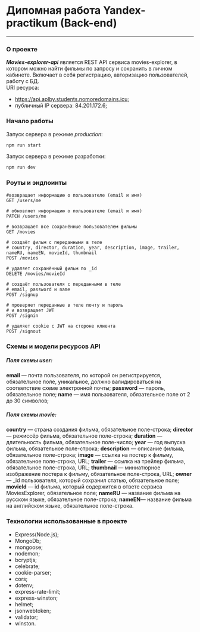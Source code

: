 # Дипомная работа Yandex-practikum (Back-end)
---
### О проекте
___Movies-explorer-api___ является REST API cервиса movies-explorer, в котором можно найти фильмы по запросу и сохранить в личном кабинете. Включает в себя регистрацию, авторизацию пользователей, работу с БД.  
URI ресурса:  
- https://api.aplby.students.nomoredomains.icu;
- публичный IP сервера: 84.201.172.6;  
### Начало работы  
Запуск сервера в режиме *production*:  
```bash
npm run start
```  
Запуск сервера в режиме разработки:  
```bash
npm run dev
```  
### Роуты и эндпоинты  
 ```
 #возвращает информацию о пользователе (email и имя)
GET /users/me

# обновляет информацию о пользователе (email и имя)
PATCH /users/me

# возвращает все сохранённые пользователем фильмы
GET /movies

# создаёт фильм с переданными в теле
# country, director, duration, year, description, image, trailer, nameRU, nameEN, movieId, thumbnail 
POST /movies

# удаляет сохранённый фильм по _id
DELETE /movies/movieId  

# создаёт пользователя с переданными в теле
# email, password и name
POST /signup

# проверяет переданные в теле почту и пароль
# и возвращает JWT
POST /signin  

# удаляет cookie c JWT на стороне клиента
POST /signout  
```  
### Cхемы и модели ресурсов API  
##### Поля схемы user:
**email** — почта пользователя, по которой он регистрируется, обязательное поле, уникальное, должно валидироваться на соответствие схеме электронной почты;
**password** — пароль, обязательное поле;
**name** — имя пользователя, обязательное поле от 2 до 30 символов;  
##### Поля схемы movie:
**country** — страна создания фильма, обязательное поле-строка;
**director** — режиссёр фильма, обязательное поле-строка;
**duration** — длительность фильма, обязательное поле-число;
**year** — год выпуска фильма, обязательное поле-строка;
**description** — описание фильма, обязательное поле-строка;
**image** — ссылка на постер к фильму, обязательное поле-строка, URL;
**trailer** — ссылка на трейлер фильма, обязательное поле-строка, URL;
**thumbnail** — миниатюрное изображение постера к фильму, обязательное поле-строка, URL;
**owner** — _id пользователя, который сохранил статью, обязательное поле;
**movieId** — id фильма, который содержится в ответе сервиса MoviesExplorer, обязательное поле;
**nameRU** — название фильма на русском языке, обязательное поле-строка;
**nameEN**— название фильма на английском языке, обязательное поле-строка.  

### Технологии использованные в проекте  
- Express(Node.js);
- MongoDb;
- mongoose;
- nodemon;
- bcryptjs;
- celebrate;
- cookie-parser;
- cors;
- dotenv;
- express-rate-limit;
- express-winston;
- helmet;
- jsonwebtoken;
- validator;
- winston.


